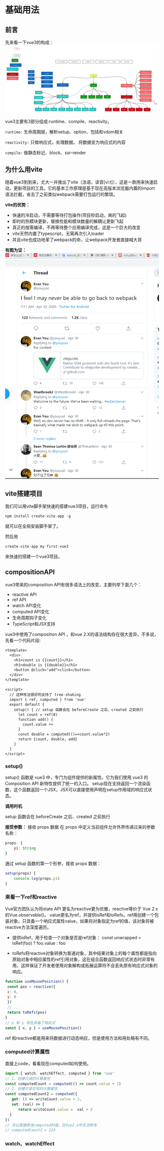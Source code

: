 # 基础用法

## 前言

先来看一下vue3的构成：
![An image](./image/vue3.png)

vue3主要有3部分组成:runtime、compile、reactivity。

`runtime:`
生命周期层，解析setup、option、包括和vdom相关

`reactivity:`
只做响应式，处理数据。
将数据变为响应式的内容

`compile:`
做静态标记、block、ssr-render

## 为什么用vite
随着vue3到到来，尤大一并推出了vite（法语，读音[vi:t]），这是一款用来快速启动，更新项目的工具。它的基本工作原理是基于现在高版本浏览器内置的import语法拦截，省去了之前类似webpack需要打包运行的繁琐。

**vite的优势：**

* 快速的冷启动，不需要等待打包操作(项目秒启动，爽的飞起)
* 即时的热模块更新，替换性能和模块数量的解耦让更新飞起
* 真正的按需编译，不再等待整个应用编译完成，这是一个巨大的改变
* vite天然内置了typescript，无需再次引入loader
* 并且vite也成功地革了webpack的命，让webpack开发者直接喊大哥

**有图为证：**
![An image](./image/webpack-dage.png)

## vite搭建项目
我们可以用vite脚手架快速的搭建vue3项目，运行命令

``` js
npm install create-vite-app -g
```

就可以在全局安装脚手架了。

然后用

``` js
create-vite-app my-first-vue3
```

来快速的搭建一个vue3项目。

## compositionAPI

vue3带来的composition API有很多语法上的改变，主要列举下面几个：
* reactive API
* ref API
* watch API变化
* computed API变化
* 生命周期钩子变化
* TypeScript和JSX支持


vue3中使用了composition API ，和vue 2.X的语法结构存在很大差异，不多说，先看一个代码片段:

``` vue
<template>
  <div>
    <h1>count is {{count}}</h1>
    <h1>double is {{double}}</h1>
    <button @click="add">click</button>
  </div>
</template>

<script>
  // 这种写法很好的支持了 tree-shaking
  import { ref, computed } from 'vue'
  export default {
    setup() { // setup 函数会在 beforeCreate 之后、created 之前执行
      let count = ref(0)
      function add() {
        count.value ++
      }
      const double = computed(()=>count.value*2)
      return {count, double, add}
    }
  }
</script>

```

### setup()

setup() 函数是 vue3 中，专门为组件提供的新属性。它为我们使用 vue3 的 Composition API 新特性提供了统一的入口。
setup现在支持返回一个渲染函数，这个函数返回一个JSX，JSX可以直接使用声明在setup作用域的响应式状态。

**调用时机**

setup 函数会在 beforeCreate 之后、created 之前执行

**接受参数：**
接收 props 数据
在 props 中定义当前组件允许外界传递过来的参数名称：

```js
props: {
    p1: String
}
```

通过 setup 函数的第一个形参，接收 props 数据：
```js
setup(props) {
    console.log(props.p1)
}
```
### 来看一下ref和reactive

Vue官方团队认为将state API 更名为reactive更为优雅，reactive等价于 Vue 2.x 的Vue.observable()。
value更名为ref，并提供isRef和toRefs。ref用创建一个包装对象，只具备一个响应式属性value，如果将对象指定为ref的值，该对象将被reactive方法深度遍历。


* 提供isRef，用于检查一个对象是否是ref对象：
const unwrapped = isRef(foo) ? foo.value : foo

* toRefs将reactive对象转换为普通对象，其中结果对象上的每个属性都是指向原始对象中相应属性的ref引用对象，这在组合函数返回响应式状态时非常有用，这样保证了开发者使用对象解构或拓展运算符不会丢失原有响应式对象的响应。

``` js
function useMousePosition() {
 const pos = reactive({
 x: 0,
 y: 0
 })
 // ...
 return toRefs(pos)
}
// x 和 y 现在具备了响应式
const { x, y } = useMousePosition()
```

ref 和reactive都是用来将数据进行动态响应，但是使用方法和用处略有不同。



### computed计算属性
直接上code，看看现在computed如何使用。

```js
import { watch, watchEffect, computed } from 'vue'
// 1、创建只读的计算属性
const computedCount = computed(() => count.value + 1)
// 2、创建可读可写的计算属性
const computedCount2 = computed({
   get: () => writeCount.value + 2,
   set: (val) => {
      return writeCount.value =  val + 2
  }
})
// 可以直接修改computed的值，在Vue2.x中无法修改
// computedCount2 = 123 

```
### watch、watchEffect


